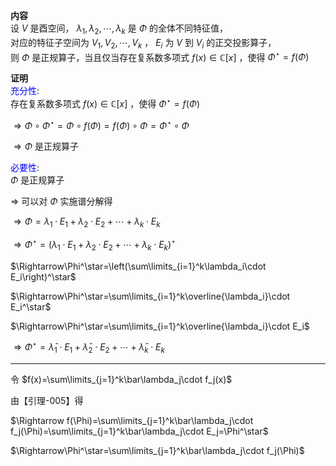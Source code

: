 **内容**    
设 $V$ 是酉空间， $\lambda_1,\lambda_2,\cdots,\lambda_k$ 是 $\Phi$ 的全体不同特征值，    
对应的特征子空间为 $V_1,V_2,\cdots,V_k$ ， $E_i$ 为 $V$ 到 $V_i$ 的正交投影算子，    
则 $\Phi$ 是正规算子，当且仅当存在复系数多项式 $f(x)\in\mathbb{C}[x]$ ，使得 $\Phi^\star=f(\Phi)$     
    
**证明**    
<font color=blue>充分性</font>:    
存在复系数多项式 $f(x)\in\mathbb{C}[x]$ ，使得 $\Phi^\star=f(\Phi)$     
    
 $\Rightarrow\Phi\circ\Phi^\star=\Phi\circ f(\Phi)=f(\Phi)\circ\Phi=\Phi^\star\circ\Phi$     
    
 $\Rightarrow\Phi$ 是正规算子    
    
<font color=blue>必要性</font>:    
 $\Phi$ 是正规算子    
    
 $\Rightarrow$ 可以对 $\Phi$ 实施谱分解得    
    
 $\Rightarrow\Phi=\lambda_1\cdot E_1+\lambda_2\cdot E_2+\cdots+\lambda_k\cdot E_k$     
    
 $\Rightarrow\Phi^\star=(\lambda_1\cdot E_1+\lambda_2\cdot E_2+\cdots+\lambda_k\cdot E_k)^\star$     
    
 $\Rightarrow\Phi^\star=\left(\sum\limits_{i=1}^k\lambda_i\cdot E_i\right)^\star$     
    
 $\Rightarrow\Phi^\star=\sum\limits_{i=1}^k\overline{\lambda_i}\cdot E_i^\star$     
    
 $\Rightarrow\Phi^\star=\sum\limits_{i=1}^k\overline{\lambda_i}\cdot E_i$     
    
 $\Rightarrow\Phi^\star=\bar\lambda_1\cdot E_1+\bar\lambda_2\cdot E_2+\cdots+\bar\lambda_k\cdot E_k$     
    
---    
    
令 $f(x)=\sum\limits_{j=1}^k\bar\lambda_j\cdot f_j(x)$     
    
由【引理-005】得    
    
 $\Rightarrow f(\Phi)=\sum\limits_{j=1}^k\bar\lambda_j\cdot f_j(\Phi)=\sum\limits_{j=1}^k\bar\lambda_j\cdot E_j=\Phi^\star$     
    
 $\Rightarrow\Phi^\star=\sum\limits_{j=1}^k\bar\lambda_j\cdot f_j(\Phi)$     
